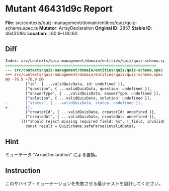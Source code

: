 # Mutant 46431d9c Report

**File**: src/contexts/quiz-management/domain/entities/quiz/quiz-schema.spec.ts
**Mutator**: ArrayDeclaration
**Original ID**: 2857
**Stable ID**: 46431d9c
**Location**: L80:9–L80:60

## Diff

```diff
Index: src/contexts/quiz-management/domain/entities/quiz/quiz-schema.spec.ts
===================================================================
--- src/contexts/quiz-management/domain/entities/quiz/quiz-schema.spec.ts	original
+++ src/contexts/quiz-management/domain/entities/quiz/quiz-schema.spec.ts	mutated #2857
@@ -76,9 +76,9 @@
         ["id", { ...validQuizData, id: undefined }],
         ["question", { ...validQuizData, question: undefined }],
         ["answerType", { ...validQuizData, answerType: undefined }],
         ["solution", { ...validQuizData, solution: undefined }],
-        ["status", { ...validQuizData, status: undefined }],
+        [],
         ["creatorId", { ...validQuizData, creatorId: undefined }],
         ["createdAt", { ...validQuizData, createdAt: undefined }],
       ])("should reject missing required field: %s", (_field, invalidData) => {
         const result = QuizSchema.safeParse(invalidData);
```

## Hint

ミューテータ "ArrayDeclaration" による置換。

## Instruction

このサバイブ・ミューテーションを失敗させる最小テストを設計してください。
